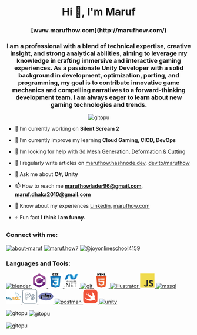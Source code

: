 <h1 align="center">Hi 👋, I'm Maruf</h1>
<h3 align="center">[www.marufhow.com](http://marufhow.com/)</h3>

<h3 align="center">I am a professional with a blend of technical expertise, creative insight, and strong analytical abilities, aiming to leverage my knowledge in crafting immersive and interactive gaming experiences. As a passionate Unity Developer with a solid background in development, optimization, porting, and programming, my goal is to contribute innovative game mechanics and compelling narratives to a forward-thinking development team. I am always eager to learn about new gaming technologies and trends.</h3>

<p align="center"> <img src="https://komarev.com/ghpvc/?username=gitopu&label=Profile%20views&color=102f42&style=flat" alt="gitopu" /> </p>

- 🔭 I’m currently working on **Silent Scream 2**

- 🌱 I’m currently improve my learning **Cloud Gaming, CICD, DevOps**

- 🤝 I’m looking for help with [3d Mesh Generation, Deformation & Cutting](https://github.com/gitOpu/MeshGenerator23)

- 📝 I regularly write articles on [marufhow.hashnode.dev](https://marufhow.hashnode.dev/), [dev.to/marufhow](https://dev.to/marufhow)

- 💬 Ask me about **C#, Unity**

- 📫 How to reach me **marufhowlader96@gmail.com**, **maruf.dhaka2010@gmail.com**

- 📄 Know about my experiences [Linkedin](https://www.linkedin.com/in/marufhow/), [marufhow.com](https://marufhow.com/)

- ⚡ Fun fact **I think I am funny.**

<h3 align="left">Connect with me:</h3>
<p align="left">
<a href="https://linkedin.com/in/about-maruf" target="blank"><img align="center" src="https://raw.githubusercontent.com/rahuldkjain/github-profile-readme-generator/master/src/images/icons/Social/linked-in-alt.svg" alt="about-maruf" height="30" width="40" /></a>
<a href="https://fb.com/maruf.how7" target="blank"><img align="center" src="https://raw.githubusercontent.com/rahuldkjain/github-profile-readme-generator/master/src/images/icons/Social/facebook.svg" alt="maruf.how7" height="30" width="40" /></a>
<a href="https://www.youtube.com/c/@joyonlineschool4159" target="blank"><img align="center" src="https://raw.githubusercontent.com/rahuldkjain/github-profile-readme-generator/master/src/images/icons/Social/youtube.svg" alt="@joyonlineschool4159" height="30" width="40" /></a>
</p>

<h3 align="left">Languages and Tools:</h3>
<p align="left"> <a href="https://www.blender.org/" target="_blank" rel="noreferrer"> <img src="https://download.blender.org/branding/community/blender_community_badge_white.svg" alt="blender" width="40" height="40"/> </a> <a href="https://www.w3schools.com/cs/" target="_blank" rel="noreferrer"> <img src="https://raw.githubusercontent.com/devicons/devicon/master/icons/csharp/csharp-original.svg" alt="csharp" width="40" height="40"/> </a> <a href="https://www.w3schools.com/css/" target="_blank" rel="noreferrer"> <img src="https://raw.githubusercontent.com/devicons/devicon/master/icons/css3/css3-original-wordmark.svg" alt="css3" width="40" height="40"/> </a> <a href="https://dotnet.microsoft.com/" target="_blank" rel="noreferrer"> <img src="https://raw.githubusercontent.com/devicons/devicon/master/icons/dot-net/dot-net-original-wordmark.svg" alt="dotnet" width="40" height="40"/> </a> <a href="https://git-scm.com/" target="_blank" rel="noreferrer"> <img src="https://www.vectorlogo.zone/logos/git-scm/git-scm-icon.svg" alt="git" width="40" height="40"/> </a> <a href="https://www.w3.org/html/" target="_blank" rel="noreferrer"> <img src="https://raw.githubusercontent.com/devicons/devicon/master/icons/html5/html5-original-wordmark.svg" alt="html5" width="40" height="40"/> </a> <a href="https://www.adobe.com/in/products/illustrator.html" target="_blank" rel="noreferrer"> <img src="https://www.vectorlogo.zone/logos/adobe_illustrator/adobe_illustrator-icon.svg" alt="illustrator" width="40" height="40"/> </a> <a href="https://developer.mozilla.org/en-US/docs/Web/JavaScript" target="_blank" rel="noreferrer"> <img src="https://raw.githubusercontent.com/devicons/devicon/master/icons/javascript/javascript-original.svg" alt="javascript" width="40" height="40"/> </a> <a href="https://www.microsoft.com/en-us/sql-server" target="_blank" rel="noreferrer"> <img src="https://www.svgrepo.com/show/303229/microsoft-sql-server-logo.svg" alt="mssql" width="40" height="40"/> </a> <a href="https://www.mysql.com/" target="_blank" rel="noreferrer"> <img src="https://raw.githubusercontent.com/devicons/devicon/master/icons/mysql/mysql-original-wordmark.svg" alt="mysql" width="40" height="40"/> </a> <a href="https://www.photoshop.com/en" target="_blank" rel="noreferrer"> <img src="https://raw.githubusercontent.com/devicons/devicon/master/icons/photoshop/photoshop-line.svg" alt="photoshop" width="40" height="40"/> </a> <a href="https://www.php.net" target="_blank" rel="noreferrer"> <img src="https://raw.githubusercontent.com/devicons/devicon/master/icons/php/php-original.svg" alt="php" width="40" height="40"/> </a> <a href="https://postman.com" target="_blank" rel="noreferrer"> <img src="https://www.vectorlogo.zone/logos/getpostman/getpostman-icon.svg" alt="postman" width="40" height="40"/> </a> <a href="https://developer.apple.com/swift/" target="_blank" rel="noreferrer"> <img src="https://raw.githubusercontent.com/devicons/devicon/master/icons/swift/swift-original.svg" alt="swift" width="40" height="40"/> </a> <a href="https://unity.com/" target="_blank" rel="noreferrer"> <img src="https://www.vectorlogo.zone/logos/unity3d/unity3d-icon.svg" alt="unity" width="40" height="40"/> </a> </p>

<p><img align="left" src="https://github-readme-stats.vercel.app/api/top-langs?username=gitopu&show_icons=true&theme=dark&locale=en&layout=compact" alt="gitopu" /></p>

<p>&nbsp;<img align="center" src="https://github-readme-stats.vercel.app/api?username=gitopu&show_icons=true&theme=dark&locale=en" alt="gitopu" /></p>

<p><img align="center" src="https://github-readme-streak-stats.herokuapp.com/?user=gitopu&theme=dark" alt="gitopu" /></p>
